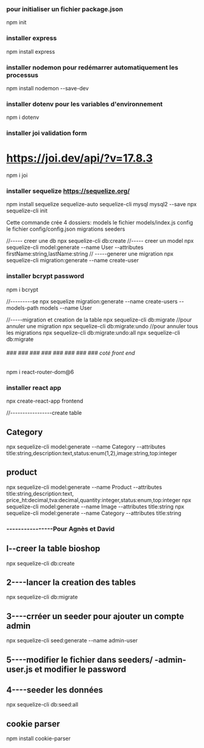 ### pour initialiser un fichier package.json

npm init

### installer express

npm install express

### installer nodemon pour redémarrer automatiquement les processus

npm install nodemon --save-dev

### installer dotenv pour les variables d'environnement

npm i dotenv

### installer joi validation form

# https://joi.dev/api/?v=17.8.3

npm i joi

### installer sequelize https://sequelize.org/

npm install sequelize sequelize-auto sequelize-cli mysql mysql2 --save
npx sequelize-cli init

Cette commande crée 4 dossiers:
models
le fichier models/index.js
config
le fichier config/config.json
migrations
seeders

//----- creer une db
npx sequelize-cli db:create
//----- creer un model
npx sequelize-cli model:generate --name User --attributes firstName:string,lastName:string
// -----generer une migration
npx sequelize-cli migration:generate --name create-user

### installer bcrypt password

npm i bcrypt

//---------se
npx sequelize migration:generate --name create-users --models-path models --name User

//-----migration et creation de la table
npx sequelize-cli db:migrate
//pour annuler une migration
npx sequelize-cli db:migrate:undo
//pour annuler tous les migrations
npx sequelize-cli db:migrate:undo:all
npx sequelize-cli db:migrate

###### ### ### ### ### ### ### ### ### coté front end

npm i react-router-dom@6

### installer react app

npx create-react-app frontend

//-----------------create table

## Category

npx sequelize-cli model:generate --name Category --attributes title:string,description:text,status:enum(1,2),image:string,top:integer

## product

npx sequelize-cli model:generate --name Product --attributes title:string,description:text,
price_ht:decimal,tva:decimal,quantity:integer,status:enum,top:integer
npx sequelize-cli model:generate --name Image --attributes title:string
npx sequelize-cli model:generate --name Category --attributes title:string

### ----------------Pour Agnès et David

## l--creer la table bioshop
npx sequelize-cli db:create

## 2----lancer la creation des tables

npx sequelize-cli db:migrate

## 3----crréer un seeder pour ajouter un compte admin

npx sequelize-cli seed:generate --name admin-user

## 5----modifier le fichier dans seeders/ -admin-user.js et modifier le password

## 4----seeder les données

npx sequelize-cli db:seed:all

## cookie parser

npm install cookie-parser
